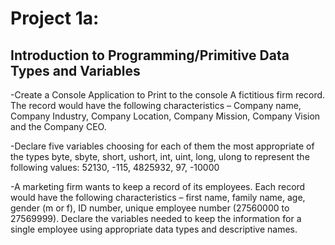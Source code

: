 # Project 1a:

## Introduction to Programming/Primitive Data Types and Variables

-Create a Console Application to Print to the console A fictitious firm record. The record would have the following characteristics – Company name, Company Industry, Company Location, Company Mission, Company Vision and the Company CEO.

-Declare five variables choosing for each of them the most appropriate of the types byte, sbyte, short, ushort, int, uint, long, ulong to represent the following values: 52130, -115, 4825932, 97, -10000

-A marketing firm wants to keep a record of its employees. Each record would have the following characteristics – first name, family name, age, gender (m or f), ID number, unique employee number (27560000 to 27569999). Declare the variables needed to keep the information for a single employee using appropriate data types and descriptive names.
